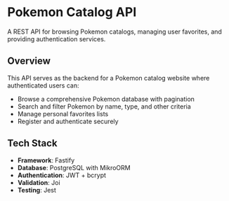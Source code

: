 # Pokemon Catalog API

A REST API for browsing Pokemon catalogs, managing user favorites, and providing authentication services.

## Overview

This API serves as the backend for a Pokemon catalog website where authenticated users can:
- Browse a comprehensive Pokemon database with pagination
- Search and filter Pokemon by name, type, and other criteria
- Manage personal favorites lists
- Register and authenticate securely

## Tech Stack

- **Framework**: Fastify
- **Database**: PostgreSQL with MikroORM
- **Authentication**: JWT + bcrypt
- **Validation**: Joi
- **Testing**: Jest